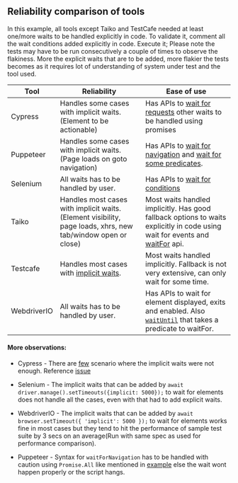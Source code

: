 ## Reliability comparison of tools

In this example, all tools except Taiko and TestCafe needed at least one/more waits to be handled explicitly in code. To validate it, comment all the wait conditions added explicitly in code. Execute it; Please note the tests may have to be run consecutively a couple of times to observe the flakiness. More the explicit waits that are to be added, more flakier the tests becomes as it requires lot of understanding of system under test and the tool used.

| Tool        | Reliability                                                                                                                               | Ease of use                                                                                |
|-------------|-------------------------------------------------------------------------------------------------------------------------------------------|--------------------------------------------------------------------------------------------|
| Cypress     | Handles some cases with implicit waits.(Element to be actionable)                                                                         | Has APIs to [wait for requests](https://docs.cypress.io/api/commands/wait.html#Syntax) other waits to be handled using promises                              |
| Puppeteer   | Handles some cases with implicit waits.(Page loads on goto navigation)                                                                    | Has APIs to [wait for navigation](https://github.com/GoogleChrome/puppeteer/blob/v1.18.0/docs/api.md#pagewaitfornavigationoptions) and [wait for some predicates](https://github.com/GoogleChrome/puppeteer/blob/v1.18.0/docs/api.md#pagewaitforselectororfunctionortimeout-options-args). |
| Selenium    | All waits has to be handled by user.                                                                                                      | Has APIs to [wait for conditions](https://seleniumhq.github.io/selenium/docs/api/javascript/module/selenium-webdriver/index_exports_WebDriver.html#wait)                                            |
| Taiko       | Handles most cases with implicit waits.(Element visibility, page loads, xhrs, new tab/window open or close)                               | Most waits handled implicitly. Has good fallback options to waits explicitly in code using wait for events and [waitFor](https://taiko.gauge.org/#waitfor) api.           |
| Testcafe    | Handles most cases with [implicit waits](https://devexpress.github.io/testcafe/documentation/test-api/built-in-waiting-mechanisms.html).  | Most waits handled implicitly. Fallback is not very extensive, can only wait for some time.                             |
| WebdriverIO | All waits has to be handled by user.                                                                                                      | Has APIs to wait for element displayed, exits and enabled. Also [`waitUntil`](https://webdriver.io/docs/api/browser/waitUntil.html) that takes a predicate to waitFor.                        |


#### More observations:

- Cypress - There are [few](https://github.com/getgauge-contrib/forToolComparison/blob/4b39899562b8ad8cb53e464aecfb339219fc8bd5/comparePerformanceAndFlakinessOfTools/benchmarks/cypress/tests/customerManager.test.js#L32) scenario where the implicit waits were not enough. Reference [issue](https://github.com/cypress-io/cypress/issues/2113)

- Selenium - The implicit waits that can be added by `await driver.manage().setTimeouts({implicit: 5000});` to wait for elements does not handle all the cases, even with that had to add explicit waits.

- WebdriverIO - The implicit waits that can be added by `await browser.setTimeout({ 'implicit': 5000 });` to wait for elements works fine in most cases but they tend to hit the performance of sample test suite by 3 secs on an average(Run with same spec as used for performance comparison). 

- Puppeteer - Syntax for `waitForNavigation` has to be handled with caution using `Promise.All` like mentioned in [example](https://github.com/GoogleChrome/puppeteer/blob/v1.18.0/docs/api.md#pagewaitfornavigationoptions) else the wait wont happen properly or the script hangs. 

